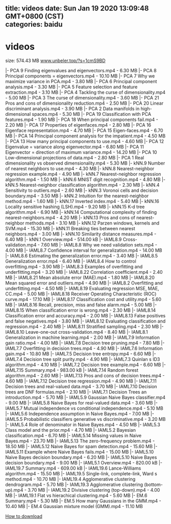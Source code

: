 
title: videos
date: Sun Jan 19 2020 13:09:48 GMT+0800 (CST)    
categories: baidu
---

# videos
size: 574.43 MB
 www.unbeler.top/?s=1cmS9BD
 
|- PCA 9  Finding eigenvalues and eigenvectors.mp4 - 6.30 MB
|- PCA 8  Principal components = eigenvectors.mp4 - 10.10 MB
|- PCA 7  Why we maximize variance in PCA.mp4 - 3.80 MB
|- PCA 6  Principal component analysis.mp4 - 3.30 MB
|- PCA 5  Feature selection and feature extraction.mp4 - 3.10 MB
|- PCA 4  Tackling the curse of dimensionality.mp4 - 5.00 MB
|- PCA 3  The curse of dimensionality.mp4 - 3.60 MB
|- PCA 21  Pros and cons of dimensionality reduction.mp4 - 2.50 MB
|- PCA 20  Linear discriminant analysis.mp4 - 3.90 MB
|- PCA 2  Data manifolds in high-dimensional spaces.mp4 - 5.30 MB
|- PCA 19  Classification with PCA features.mp4 - 1.90 MB
|- PCA 18  When principal components fail.mp4 - 2.20 MB
|- PCA 17  Properties of eigenfaces.mp4 - 2.80 MB
|- PCA 16  Eigenface representation.mp4 - 4.70 MB
|- PCA 15  Eigen-faces.mp4 - 6.70 MB
|- PCA 14  Principal component analysis for the impatient.mp4 - 4.50 MB
|- PCA 13  How many principal components to use.mp4 - 4.60 MB
|- PCA 12  Eigenvalue = variance along eigenvector.mp4 - 6.80 MB
|- PCA 11  Eigenvector = direction of maximum variance.mp4 - 14.20 MB
|- PCA 10  Low-dimensional projections of data.mp4 - 2.80 MB
|- PCA 1  Real dimensionality vs observed dimensionality.mp4 - 5.30 MB
|- kNN.9 Number of nearest neighbors to use.mp4 - 4.30 MB
|- kNN.8 Nearest-neighbor regression example.mp4 - 4.90 MB
|- kNN.7 Nearest-neighbor regression algorithm.mp4 - 1.50 MB
|- kNN.6 MNIST digit recognition.mp4 - 4.80 MB
|- kNN.5 Nearest-neighbor classification algorithm.mp4 - 2.30 MB
|- kNN.4 Sensitivity to outliers.mp4 - 2.60 MB
|- kNN.3 Voronoi cells and decision boundary.mp4 - 3.50 MB
|- kNN.2 Intuition for the nearest-neighbor method.mp4 - 1.60 MB
|- kNN.17 Inverted index.mp4 - 5.40 MB
|- kNN.16 Locality sensitive hashing (LSH).mp4 - 9.20 MB
|- kNN.15 K-d tree algorithm.mp4 - 6.90 MB
|- kNN.14 Computational complexity of finding nearest-neighbors.mp4 - 4.20 MB
|- kNN.13 Pros and cons of nearest-neighbor methods.mp4 - 3.10 MB
|- kNN.12 Parzen windows, kernels and SVM.mp4 - 15.30 MB
|- kNN.11 Breaking ties between nearest neighbors.mp4 - 3.00 MB
|- kNN.10 Similarity   distance measures.mp4 - 6.40 MB
|- kNN.1 Overview.mp4 - 514.00 kB
|- IAML8.9 Cross-validation.mp4 - 7.60 MB
|- IAML8.8 Why we need validation sets.mp4 - 4.00 MB
|- IAML8.7 Confidence interval for generalization.mp4 - 14.00 MB
|- IAML8.6 Estimating the generalization error.mp4 - 3.40 MB
|- IAML8.5 Generalization error.mp4 - 6.40 MB
|- IAML8.4 How to control overfitting.mp4 - 3.90 MB
|- IAML8.3 Examples of overfitting and underfitting.mp4 - 3.20 MB
|- IAML8.22 Correlation coefficient.mp4 - 2.40 MB
|- IAML8.21 Mean absolute error (MAE).mp4 - 1.80 MB
|- IAML8.20 Mean squared error and outliers.mp4 - 4.90 MB
|- IAML8.2 Overfitting and underfitting.mp4 - 4.50 MB
|- IAML8.19 Evaluating regression  MSE, MAE, CC.mp4 - 5.00 MB
|- IAML8.18 Receiver Operating Characteristic (ROC) curve.mp4 - 17.10 MB
|- IAML8.17 Classification cost and utility.mp4 - 5.60 MB
|- IAML8.16 Recall, precision, miss and false alarm.mp4 - 5.00 MB
|- IAML8.15 When classification error is wrong.mp4 - 2.30 MB
|- IAML8.14 Classification error and accuracy.mp4 - 2.00 MB
|- IAML8.13 False positives and false negatives.mp4 - 3.80 MB
|- IAML8.12 Evaluating classification and regression.mp4 - 2.40 MB
|- IAML8.11 Stratified sampling.mp4 - 2.30 MB
|- IAML8.10 Leave-one-out cross-validation.mp4 - 8.40 MB
|- IAML8.1 Generalization in machine learning.mp4 - 2.00 MB
|- IAML7.9 Information gain ratio.mp4 - 4.00 MB
|- IAML7.8 Decision tree pruning.mp4 - 7.80 MB
|- IAML7.7 Overfitting in decision trees.mp4 - 4.90 MB
|- IAML7.6 Information gain.mp4 - 10.80 MB
|- IAML7.5 Decision tree entropy.mp4 - 6.60 MB
|- IAML7.4 Decision tree  split purity.mp4 - 4.90 MB
|- IAML7.3 Quinlan s ID3 algorithm.mp4 - 4.10 MB
|- IAML7.2 Decision tree example.mp4 - 6.60 MB
|- IAML7.15 Summary.mp4 - 983.00 kB
|- IAML7.14 Random forest algorithm.mp4 - 2.60 MB
|- IAML7.13 Pros and cons of decision trees.mp4 - 4.60 MB
|- IAML7.12 Decision tree regression.mp4 - 4.90 MB
|- IAML7.11 Decision trees and real-valued data.mp4 - 3.70 MB
|- IAML7.10 Decision trees are DNF formulas.mp4 - 2.10 MB
|- IAML7.1 Decision Trees  an introduction.mp4 - 5.70 MB
|- IAML5.9  Gaussian Naive Bayes classifier.mp4 - 9.00 MB
|- IAML5.8  Naive Bayes for real-valued data.mp4 - 3.60 MB
|- IAML5.7  Mutual independence vs conditional independence.mp4 - 5.10 MB
|- IAML5.6  Independence assumption in Naive Bayes.mp4 - 7.00 MB
|- IAML5.5  Probabilistic classifiers  generative vs discriminative.mp4 - 3.20 MB
|- IAML5.4  Role of denominator in Naive Bayes.mp4 - 4.50 MB
|- IAML5.3  Class model and the prior.mp4 - 4.70 MB
|- IAML5.2  Bayesian classification.mp4 - 6.70 MB
|- IAML5.14  Missing values in Naive Bayes.mp4 - 23.70 MB
|- IAML5.13  The zero-frequency problem.mp4 - 18.50 MB
|- IAML5.12  Naive Bayes for spam detection.mp4 - 15.60 MB
|- IAML5.11  Example where Naive Bayes fails.mp4 - 15.00 MB
|- IAML5.10 Naive Bayes decision boundary.mp4 - 6.20 MB
|- IAML5.10  Naive Bayes decision boundary.mp4 - 9.00 MB
|- IAML5.1  Overview.mp4 - 820.00 kB
|- IAML19.7 Summary.mp4 - 609.00 kB
|- IAML19.6 Lance-Williams algorithm.mp4 - 15.50 MB
|- IAML19.5 Single-link, complete-link, Ward s method.mp4 - 10.70 MB
|- IAML19.4 Agglomerative clustering  dendrogram.mp4 - 5.70 MB
|- IAML19.3 Agglomerative clustering (bottom-up).mp4 - 3.70 MB
|- IAML19.2 Divisive clustering (top-down).mp4 - 4.00 MB
|- IAML19.1 Flat vs hierachical clustering.mp4 - 5.60 MB
|- EM.6  Summary.mp4 - 5.30 MB
|- EM.5  How many Gaussians in the GMM.mp4 - 10.40 MB
|- EM.4  Gaussian mixture model (GMM).mp4 - 11.10 MB

[How to download](https://bpcam.bemobtrk.com/go/2ceec3aa-1ca2-46d6-b9ff-aaa5c184517c?jno=1019)